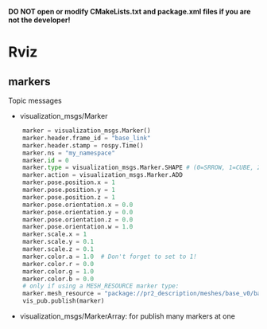 **DO NOT open or modify CMakeLists.txt and package.xml files if you are not the developer!**

# Rviz

## markers

Topic messages
- visualization_msgs/Marker

``` python
    marker = visualization_msgs.Marker()
    marker.header.frame_id = "base_link"
    marker.header.stamp = rospy.Time()
    marker.ns = "my_namespace"
    marker.id = 0
    marker.type = visualization_msgs.Marker.SHAPE # (0=SRROW, 1=CUBE, 2=SPHERE, 3=CYLINDER, 4=LINE_STRIP, 5=LINE_LIST, 6=CUBE_LIST, 7=SPHERE_LIST, 8=POINTS, 9=TEXT_VIEW_FACING, 10=MESH_RESOURCE, 11=TRIANGLE_LIST)
    marker.action = visualization_msgs.Marker.ADD
    marker.pose.position.x = 1
    marker.pose.position.y = 1
    marker.pose.position.z = 1
    marker.pose.orientation.x = 0.0
    marker.pose.orientation.y = 0.0
    marker.pose.orientation.z = 0.0
    marker.pose.orientation.w = 1.0
    marker.scale.x = 1
    marker.scale.y = 0.1
    marker.scale.z = 0.1
    marker.color.a = 1.0  # Don't forget to set to 1!
    marker.color.r = 0.0
    marker.color.g = 1.0
    marker.color.b = 0.0
    # only if using a MESH_RESOURCE marker type:
    marker.mesh_resource = "package://pr2_description/meshes/base_v0/base.dae"
    vis_pub.publish(marker)
```

- visualization_msgs/MarkerArray: for publish many markers at one


